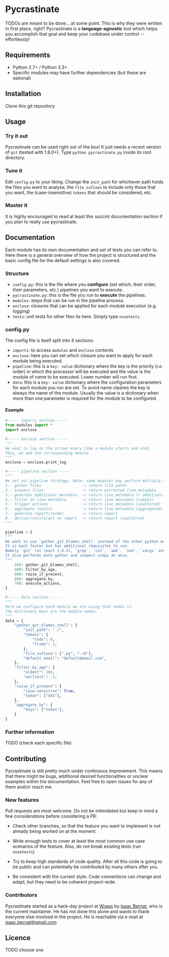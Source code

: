 Pycrastinate
============
TODOs are meant to be done... at some point. This is why they were written in first place, right? Pycrastinate is a **language-agnostic** tool which helps you accomplish that goal and keep your codebase under control -- effortlessly!

Requirements
------------
* Python 2.7+ / Python 3.3+
* Specific modules may have further dependencies (but these are optional)

Installation
------------
Clone this git repository

Usage
-----
### Try it out
Pycrastinate can be used right out of the box! It just needs a recent version of `git` (tested with 1.8.0+). Type `python pycrastinate.py` inside its root directory.

### Tune it
Edit `config.py` to your liking. Change the `init_path` for whichever path holds the files you want to analyse, the `file_sufixes` to include only those that you want, the (case-insensitive) `tokens` that should be considered, etc.

### Master it
It is highly encouraged to read at least this succint documentation section if you plan to really use pycrastinate.

Documentation
-------------
Each module has its own documentation and set of tests you can refer to. Here there is a general overview of how the project is structured and the basic config file for the default settings is also covered.

### Structure
* `config.py`: this is the file where you **configure** (set which, their order, their parameters, etc.) pipelines you want to execute.
* `pycrastinate.py`: this is the file you run to **execute** the pipelines.
* `modules`: steps that can be run in the pipeline process.
* `enclose`: closures that can be applied for each module execution (e.g. logging)
* `tests`: unit tests for other files lie here. Simply type `nosetests`.

### config.py
The config file is itself split into 4 sections:

* `imports`: to access `modules` and `enclose` contents
* `enclose`: here you can set which closure you want to apply for each module being executed.
* `pipeline`: this is a `key: value` dictionary where the key is the priority (i.e. order) in which the processor will be executed and the value is the module of name to be executed. Lower number will run first.
* `data`: this is a `key: value` dictionary where the configuration parameters for each module you run are set. To avoid name clashes the key is always the name of the module. Usually the value is a dictionary when more than one parameter is required for the module to be configured.

#### Example
```python
#----- imports section -----
from modules import *
import enclose

#----- enclose section -----
"""
We want to log on the screen every time a module starts and ends.
Thus, we add the corresponding module
"""
enclose = enclose.print_log

#----- pipeline section -----
"""
We set our pipeline strategy. Note: some modules may perform multiple steps
1.- gather files                  -> return file paths
2.- inspect files                 -> return extracted line_metadata
3.- generate additional metadata  -> return line_metadata (+ additions)
4.- filter on line metadata       -> return line_metadata (subset)
5.- trigger actions               -> return line_metadata (unaltered)
6.- aggregate results             -> return line_metadata (aggregated)
7.- generate report/render        -> return report
8.- deliver/notify/act on report  -> return report (unaltered)
"""

pipeline = {
"""
We want to use `gather_git_blames_shell` instead of the other python modules.
It is much faster but has additional requisites to run.
Namely `git` (at least 1.8.5), `grep`, `cut`, `awk`, `sed`, `xargs` and `cat`.
It also performs both gather and inspect steps at once.
"""
    100: gather_git_blames_shell,
    400: filter_by_age,
    500: raise_if_present,
    600: aggregate_by,
    700: execute_actions,
}

#----- data section -----
"""
Here we configure each module we are using that needs it.
The dictionary keys are the module names.
"""
data = {
    "gather_git_blames_shell": {
        "init_path": "./",
        "tokens": {
            "todo": 0,
            "fixme": 1,
        },
        "file_sufixes": [".py", ".rb"],
        "default_email": "default@email.com",
    },
    "filter_by_age": {
        "oldest": 180,
        "earliest": -1,
    },
    "raise_if_present": {
        "case-sensitive": True,
        "token": ["XXX"],
    },
    "aggregate_by": {
        "keys": ["token"],
    }
}
```

### Further information
TODO (check each specific file)

Contributing
------------
Pycrastinate is still pretty much under continuous improvement. This means that there might be bugs, additional desired functionalities or unclear examples within the documentation. Feel free to open issues for any of them and/or reach me.

### New features
Pull requests are most welcome. Do not be intimidated but keep in mind a few considerations before considering a PR:

* Check other branches, so that the feature you want to implement is not already being worked on at the moment.

* Write enough tests to cover at least the most common use case scenarios of the feature. Also, do not break existing tests (run `nosetests`)

* Try to keep high standards of code quality. After all this code is going to be public and can potentially be contributed by many others after you.

* Be consistent with the current style. Code conventions can change and adapt, but they need to be coherent project-wide.

### Contributors
Pycrastinate started as a hack-day project at [Wrapp](https://www.wrapp.com) by [Isaac Bernat](https://github.com/isaacbernat), who is the current maintainer. He has not done this alone and wants to thank everyone else involved in the project. He is reachable via e-mail at <isaac.bernat@gmail.com>

Licence
-------
TODO choose one
